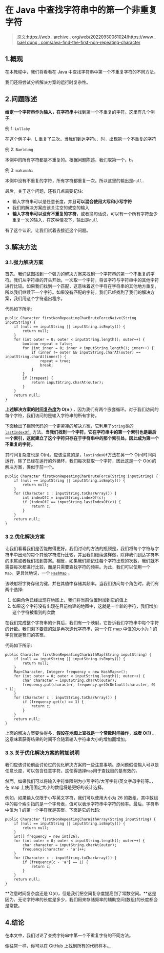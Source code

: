 # 在 Java 中查找字符串中的第一个非重复字符

> 原文:[https://web . archive . org/web/20220930061024/https://www . bael dung . com/Java-find-the-first-non-repeating-character](https://web.archive.org/web/20220930061024/https://www.baeldung.com/java-find-the-first-non-repeating-character)

## 1.概观

在本教程中，我们将看看在 Java 中查找字符串中第一个不重复字符的不同方法。

我们还将尝试分析解决方案的运行时复杂性。

## 2.问题陈述

**给定一个字符串作为输入，在字符串**中找到第一个不重复的字符。这里有几个例子:

例 1: `Lullaby`

在这个例子中，L 重复了三次。当我们到达字符`u. `时，出现第一个不重复的字符

例 2: `Baeldung`

本例中的所有字符都是不重复的。根据问题陈述，我们取第一个，b。

例 3: `mahimahi`

本例中没有不重复的字符，所有字符都重复一次。所以这里的输出是`null.`

最后，关于这个问题，还有几点需要记住:

*   输入字符串可以是任意长度，并且**可以混合使用大写和小写字符**
*   我们的解决方案应该关注空的或空的输入
*   **输入字符串可以没有不重复的字符**，或者换句话说，可以有一个所有字符至少重复一次的输入，在这种情况下，输出是`null`

有了这个认识，让我们试着去接近这个问题。

## 3.解决方法

### 3.1.强力解决方案

首先，我们试图找到一个强力的解决方案来找到一个字符串的第一个不重复的字符。我们从字符串的开头开始，一次取一个字符，将该字符与字符串中的其他字符进行比较。如果我们找到一个匹配，这意味着这个字符在字符串的其他地方重复，所以我们继续下一个字符。如果没有匹配的字符，我们已经找到了我们的解决方案，我们用这个字符退出程序。

代码如下所示:

```
public Character firstNonRepeatingCharBruteForceNaive(String inputString) {
    if (null == inputString || inputString.isEmpty()) {
        return null;
    }
    for (int outer = 0; outer < inputString.length(); outer++) {
        boolean repeat = false;
        for (int inner = 0; inner < inputString.length(); inner++) {
            if (inner != outer && inputString.charAt(outer) == inputString.charAt(inner)) {
                repeat = true;
                break;
            }
        }
        if (!repeat) {
            return inputString.charAt(outer);
        }
    }
    return null;
}
```

**上述解决方案的[时间复杂度](/web/20221127062903/https://www.baeldung.com/java-algorithm-complexity)为 O(n )** ，因为我们有两个嵌套循环。对于我们访问的每个字符，我们访问的是输入字符串的所有字符。

下面给出了相同代码的一个更紧凑的解决方案，它利用了`String`类的 [`lastIndexOf `](/web/20221127062903/https://www.baeldung.com/string/last-index-of) 方法。**当我们找到一个字符，它在字符串中的第一个索引也是最后一个索引，这就建立了这个字符只存在于字符串中的那个索引处，因此成为第一个不重复的字符。**

其时间复杂度也是 O(n)。应该注意的是，`lastIndexOf`方法在另一个 O(n)时间内运行，除了已经在运行的外循环，我们每次获取一个字符，因此这是一个 O(n)的解决方案，类似于前一个。

```
public Character firstNonRepeatingCharBruteForce(String inputString) {
    if (null == inputString || inputString.isEmpty()) {
        return null;
    }
    for (Character c : inputString.toCharArray()) {
        int indexOfC = inputString.indexOf(c);
        if (indexOfC == inputString.lastIndexOf(c)) {
            return c;
        }
    }
    return null;
}
```

### 3.2.优化解决方案

让我们看看我们是否能做得更好。我们讨论的方法的瓶颈是，我们将每个字符与字符串中出现的每个其他字符进行比较，并且我们继续这样做，除非我们到达字符串的末尾或者我们找到答案。相反，如果我们能记住每个字符出现的次数，我们就不需要每次都进行比较，而是只需要查找字符的频率。为此，我们可以使用一个`Map`，更具体地说，一个 [`HashMap`](/web/20221127062903/https://www.baeldung.com/java-hashmap) 。

该映射将字符存储为键，并在其值中存储其频率。当我们访问每个角色时，我们有两个选择:

1.  如果角色已经出现在地图上，我们将当前位置附加到它的值上
2.  如果这个字符没有出现在目前构建的地图中，这就是一个新的字符，我们增加这个字符被看到的次数

在我们完成整个字符串的计算后，我们有一个映射，它告诉我们字符串中每个字符的计数。我们剩下要做的就是再次迭代字符串，第一个在 map 中值的大小为 1 的字符就是我们的答案。

代码如下所示:

```
public Character firstNonRepeatingCharWithMap(String inputString) {
    if (null == inputString || inputString.isEmpty()) {
        return null;
    }
    Map<Character, Integer> frequency = new HashMap<>();
    for (int outer = 0; outer < inputString.length(); outer++) {
        char character = inputString.charAt(outer);
        frequency.put(character, frequency.getOrDefault(character, 0) + 1);
    }
    for (Character c : inputString.toCharArray()) {
        if (frequency.get(c) == 1) {
            return c;
        }
    }
    return null;
}
```

上面的解决方案要快得多，**假设在地图上查找是一个常数时间操作，或者 O(1)** 。这意味着获得结果的时间不会随着输入字符串大小的增加而增加。

### 3.3.关于优化解决方案的附加说明

我们应该讨论前面讨论过的优化解决方案的一些注意事项。原问题假设输入可以是任意长度，可以包含任意字符。这使得选择`Map`用于查找目的是有效的。

然而，如果我们可以将输入字符集限制为小写字符/大写字符/英文字母字符等。，在 map 上使用固定大小的数组将是更好的设计选择。

例如，如果输入仅限于小写英文字符，我们可以使用大小为 26 的数组，其中数组中的每个索引指的是一个字母表，值可以表示字符串中字符的频率。最后，字符串中值为 1 的第一个字符就是答案。下面是它的代码:

```
public Character firstNonRepeatingCharWithArray(String inputString) {
    if (null == inputString || inputString.isEmpty()) {
        return null;
    }
    int[] frequency = new int[26];
    for (int outer = 0; outer < inputString.length(); outer++) {
        char character = inputString.charAt(outer);
        frequency[character - 'a']++;
    }
    for (Character c : inputString.toCharArray()) {
        if (frequency[c - 'a'] == 1) {
            return c;
        }
    }
    return null;
}
```

**注意时间复杂度还是 O(n)，但是我们把空间复杂度提高到了常数空间。**这是因为，无论字符串的长度是多少，我们用来存储频率的辅助空间(数组)的长度都会是常数。

## 4.结论

在本文中，我们讨论了查找字符串中第一个不重复字符的不同方法。

像往常一样，你可以在 GitHub 上找到所有的代码样本[。](https://web.archive.org/web/20221127062903/https://github.com/eugenp/tutorials/tree/master/core-java-modules/core-java-string-algorithms-3)
